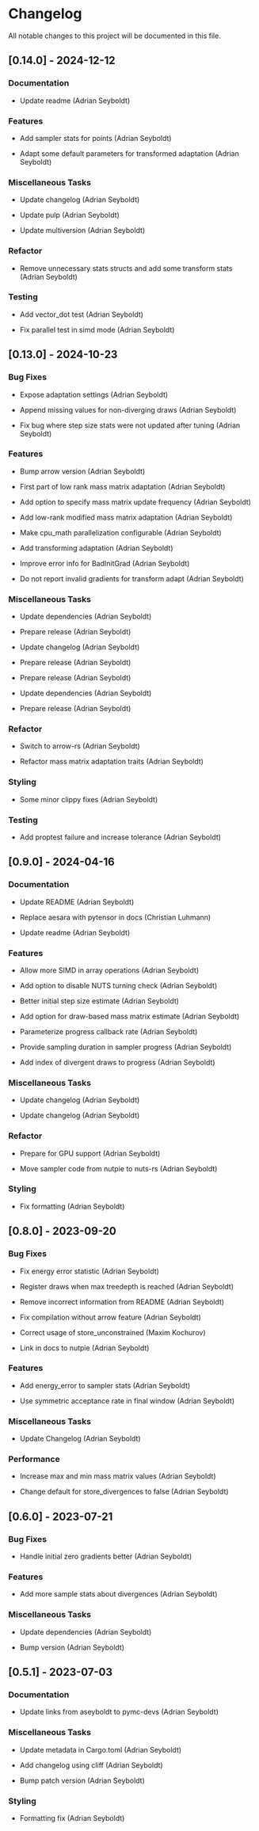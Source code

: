 # Changelog

All notable changes to this project will be documented in this file.

## [0.14.0] - 2024-12-12

### Documentation

- Update readme (Adrian Seyboldt)


### Features

- Add sampler stats for points (Adrian Seyboldt)

- Adapt some default parameters for transformed adaptation (Adrian Seyboldt)


### Miscellaneous Tasks

- Update changelog (Adrian Seyboldt)

- Update pulp (Adrian Seyboldt)

- Update multiversion (Adrian Seyboldt)


### Refactor

- Remove unnecessary stats structs and add some transform stats (Adrian Seyboldt)


### Testing

- Add vector_dot test (Adrian Seyboldt)

- Fix parallel test in simd mode (Adrian Seyboldt)


## [0.13.0] - 2024-10-23

### Bug Fixes

- Expose adaptation settings (Adrian Seyboldt)

- Append missing values for non-diverging draws (Adrian Seyboldt)

- Fix bug where step size stats were not updated after tuning (Adrian Seyboldt)


### Features

- Bump arrow version (Adrian Seyboldt)

- First part of low rank mass matrix adaptation (Adrian Seyboldt)

- Add option to specify mass matrix update frequency (Adrian Seyboldt)

- Add low-rank modified mass matrix adaptation (Adrian Seyboldt)

- Make cpu_math parallelization configurable (Adrian Seyboldt)

- Add transforming adaptation (Adrian Seyboldt)

- Improve error info for BadInitGrad (Adrian Seyboldt)

- Do not report invalid gradients for transform adapt (Adrian Seyboldt)


### Miscellaneous Tasks

- Update dependencies (Adrian Seyboldt)

- Prepare release (Adrian Seyboldt)

- Update changelog (Adrian Seyboldt)

- Prepare release (Adrian Seyboldt)

- Prepare release (Adrian Seyboldt)

- Update dependencies (Adrian Seyboldt)

- Prepare release (Adrian Seyboldt)


### Refactor

- Switch to arrow-rs (Adrian Seyboldt)

- Refactor mass matrix adaptation traits (Adrian Seyboldt)


### Styling

- Some minor clippy fixes (Adrian Seyboldt)


### Testing

- Add proptest failure and increase tolerance (Adrian Seyboldt)


## [0.9.0] - 2024-04-16

### Documentation

- Update README (Adrian Seyboldt)

- Replace aesara with pytensor in docs (Christian Luhmann)

- Update readme (Adrian Seyboldt)


### Features

- Allow more SIMD in array operations (Adrian Seyboldt)

- Add option to disable NUTS turning check (Adrian Seyboldt)

- Better initial step size estimate (Adrian Seyboldt)

- Add option for draw-based mass matrix estimate (Adrian Seyboldt)

- Parameterize progress callback rate (Adrian Seyboldt)

- Provide sampling duration in sampler progress (Adrian Seyboldt)

- Add index of divergent draws to progress (Adrian Seyboldt)


### Miscellaneous Tasks

- Update changelog (Adrian Seyboldt)

- Update changelog (Adrian Seyboldt)


### Refactor

- Prepare for GPU support (Adrian Seyboldt)

- Move sampler code from nutpie to nuts-rs (Adrian Seyboldt)


### Styling

- Fix formatting (Adrian Seyboldt)


## [0.8.0] - 2023-09-20

### Bug Fixes

- Fix energy error statistic (Adrian Seyboldt)

- Register draws when max treedepth is reached (Adrian Seyboldt)

- Remove incorrect information from README (Adrian Seyboldt)

- Fix compilation without arrow feature (Adrian Seyboldt)

- Correct usage of store_unconstrained (Maxim Kochurov)

- Link in docs to nutpie (Adrian Seyboldt)


### Features

- Add energy_error to sampler stats (Adrian Seyboldt)

- Use symmetric acceptance rate in final window (Adrian Seyboldt)


### Miscellaneous Tasks

- Update Changelog (Adrian Seyboldt)


### Performance

- Increase max and min mass matrix values (Adrian Seyboldt)

- Change default for store_divergences to false (Adrian Seyboldt)


## [0.6.0] - 2023-07-21

### Bug Fixes

- Handle initial zero gradients better (Adrian Seyboldt)


### Features

- Add more sample stats about divergences (Adrian Seyboldt)


### Miscellaneous Tasks

- Update dependencies (Adrian Seyboldt)

- Bump version (Adrian Seyboldt)


## [0.5.1] - 2023-07-03

### Documentation

- Update links from aseyboldt to pymc-devs (Adrian Seyboldt)


### Miscellaneous Tasks

- Update metadata in Cargo.toml (Adrian Seyboldt)

- Add changelog using cliff (Adrian Seyboldt)

- Bump patch version (Adrian Seyboldt)


### Styling

- Formatting fix (Adrian Seyboldt)


<!-- generated by git-cliff -->
